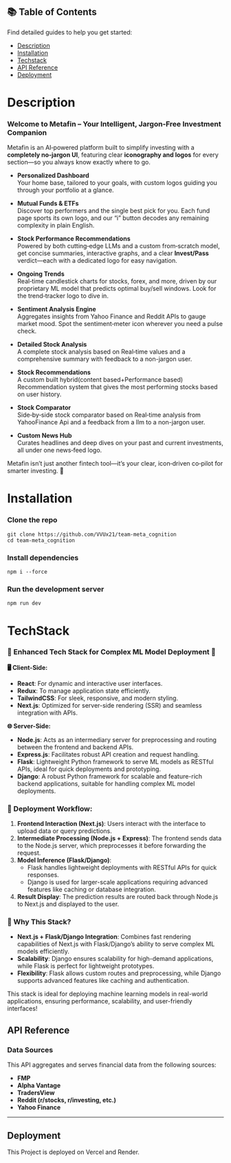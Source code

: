 
## 📚 Table of Contents

Find detailed guides to help you get started:

- [Description](#description)
- [Installation](#installation)
- [Techstack](#techstack)
- [API Reference](#api-reference)
- [Deployment](#deployment)

# Description

### Welcome to **Metafin** – Your Intelligent, Jargon‑Free Investment Companion


Metafin is an AI‑powered platform built to simplify investing with a **completely no‑jargon UI**, featuring clear **iconography and logos** for every section—so you always know exactly where to go.

- **Personalized Dashboard**  
  Your home base, tailored to your goals, with custom logos guiding you through your portfolio at a glance.

- **Mutual Funds & ETFs**  
  Discover top performers and the single best pick for you. Each fund page sports its own logo, and our “i” button decodes any remaining complexity in plain English.

- **Stock Performance Recommendations**  
  Powered by both cutting‑edge LLMs and a custom from‑scratch model, get concise summaries, interactive graphs, and a clear **Invest/Pass** verdict—each with a dedicated logo for easy navigation.

- **Ongoing Trends**  
  Real‑time candlestick charts for stocks, forex, and more, driven by our proprietary ML model that predicts optimal buy/sell windows. Look for the trend‑tracker logo to dive in.

- **Sentiment Analysis Engine**  
  Aggregates insights from Yahoo Finance and Reddit APIs to gauge market mood. Spot the sentiment‑meter icon wherever you need a pulse check.

- **Detailed Stock Analysis**  
  A complete stock analysis based on Real‑time values and a 
  comprehensive summary with feedback to a non-jargon user.

- **Stock Recommendations**  
  A custom built hybrid(content based+Performance based) Recommendation system that gives the most performing stocks based 
  on user history.

- **Stock Comparator**  
  Side‑by‑side stock comparator based on Real‑time analysis from 
  YahooFinance Api and a feedback from a llm to a non-jargon user.

- **Custom News Hub**  
  Curates headlines and deep dives on your past and current investments, all under one news‑feed logo.

Metafin isn’t just another fintech tool—it’s your clear, icon‑driven co‑pilot for smarter investing. 🚀



# Installation
### Clone the repo
```
git clone https://github.com/VVUx21/team-meta_cognition
cd team-meta_cognition
```

### Install dependencies
```
npm i --force
```

### Run the development server
```
npm run dev
```
# TechStack
### 🌟 Enhanced Tech Stack for Complex ML Model Deployment 🌟

**🖥️ Client-Side:**  
- **React**: For dynamic and interactive user interfaces.  
- **Redux**: To manage application state efficiently.  
- **TailwindCSS**: For sleek, responsive, and modern styling.  
- **Next.js**: Optimized for server-side rendering (SSR) and seamless integration with APIs.

**🌐 Server-Side:**  
- **Node.js**: Acts as an intermediary server for preprocessing and routing between the frontend and backend APIs.  
- **Express.js**: Facilitates robust API creation and request handling.  
- **Flask**: Lightweight Python framework to serve ML models as RESTful APIs, ideal for quick deployments and prototyping.  
- **Django**: A robust Python framework for scalable and feature-rich backend applications, suitable for handling complex ML model deployments.

### 🚀 Deployment Workflow:
1. **Frontend Interaction (Next.js)**: Users interact with the interface to upload data or query predictions.
2. **Intermediate Processing (Node.js + Express)**: The frontend sends data to the Node.js server, which preprocesses it before forwarding the request.
3. **Model Inference (Flask/Django)**:
   - Flask handles lightweight deployments with RESTful APIs for quick responses.
   - Django is used for larger-scale applications requiring advanced features like caching or database integration.
4. **Result Display**: The prediction results are routed back through Node.js to Next.js and displayed to the user.

### 🔧 Why This Stack?
- **Next.js + Flask/Django Integration**: Combines fast rendering capabilities of Next.js with Flask/Django’s ability to serve complex ML models efficiently.  
- **Scalability**: Django ensures scalability for high-demand applications, while Flask is perfect for lightweight prototypes.  
- **Flexibility**: Flask allows custom routes and preprocessing, while Django supports advanced features like caching and authentication.  

This stack is ideal for deploying machine learning models in real-world applications, ensuring performance, scalability, and user-friendly interfaces!
## API Reference

### Data Sources

This API aggregates and serves financial data from the following sources:

- **FMP**
- **Alpha Vantage**
- **TradersView**
- **Reddit (r/stocks, r/investing, etc.)**
- **Yahoo Finance**

---



## Deployment
This Project is deployed on Vercel and Render.

